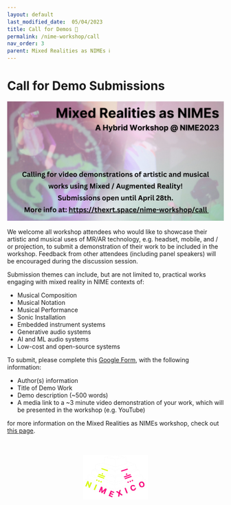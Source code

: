 ```yaml
---
layout: default
last_modified_date:  05/04/2023
title: Call for Demos 🎉
permalink: /nime-workshop/call
nav_order: 3
parent: Mixed Realities as NIMEs ℹ️
---
```


# Call for Demo Submissions 

![](../../assets/images/call.png)

We welcome all workshop attendees who would like to showcase their artistic and musical uses of MR/AR technology, e.g. headset, mobile, and / or projection, to submit a demonstration of their work to be included in the workshop. Feedback from other attendees (including panel speakers) will be encouraged during the discussion session.

Submission themes can include, but are not limited to, practical works engaging with mixed reality in NIME contexts of:
- Musical Composition
- Musical Notation
- Musical Performance
- Sonic Installation
- Embedded instrument systems
- Generative audio systems
- AI and ML audio systems
- Low-cost and open-source systems


To submit, please complete this [Google Form](https://docs.google.com/forms/d/e/1FAIpQLSfp53hym3dfCH-1bnk4Emy9hPla9efv2sjFgac2VkLc7BJOFA/viewform?usp=sharing), with the following information:
- Author(s) information
- Title of Demo Work
- Demo description (~500 words)
- A media link to a ~3 minute video demonstration of your work, which will be presented in the workshop (e.g. YouTube)


for more information on the Mixed Realities as NIMEs workshop, check out [this page](../nime-workshop/).

<br>
<br>

<!-- Remove link underline on image -->
<style>
    #img-a{
        background-image: none;
    }
</style>

<div align="center">
  <a id="img-a" href="https://www.nime2023.org/"><img src="../../assets/images/nimexico.png" width="150px"></a>
</div>